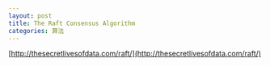 ```yaml
---
layout: post
title: The Raft Consensus Algorithm
categories: 算法
---
```


[http://thesecretlivesofdata.com/raft/](http://thesecretlivesofdata.com/raft/)
